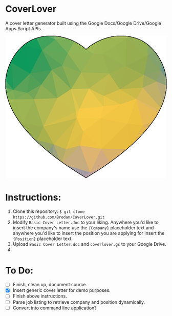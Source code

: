 # CoverLover
A cover letter generator built using the Google Docs/Google Drive/Google Apps Script APIs.

![CoverLover Logo](https://raw.githubusercontent.com/Brodan/CoverLover/master/logo.png)
# Instructions:

1. Clone this repository: `$ git clone https://github.com/Brodan/CoverLover.git`
2. Modify `Basic Cover Letter.doc` to your liking. Anywhere you'd like to insert the company's name use the `{Company}` placeholder text and anywhere you'd like to insert the position you are applying for insert the `{Position}` placeholder text.
3. Upload `Basic Cover Letter.doc` and `coverlover.gs` to your Google Drive.
4. 

# To Do:
- [ ] Finish, clean up, document source.
- [x] Insert generic cover letter for demo purposes.
- [ ] Finish above instructions.
- [ ] Parse job listing to retrieve company and position dynamically.
- [ ] Convert into command line application?
